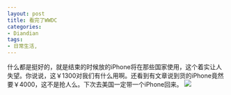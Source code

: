 ```yaml
---
layout: post
title: 看完了WWDC
categories:
- Diandian
tags:
- 日常生活, 
---
```

什么都是挺好的，就是结束的时候放的iPhone将在那些国家使用，这个着实让人失望。你说说，这￥1300对我们有什么用啊。还看到有文章说到货的iPhone竟然要￥4000，这不是抢人么。下次去美国一定带一个iPhone回来。
<img src="http://m3.img.srcdd.com/farm4/d/2012/0627/10/ACF397F8B843EC8F28022348C0BF3B69_B500_900_400_267.JPEG" />